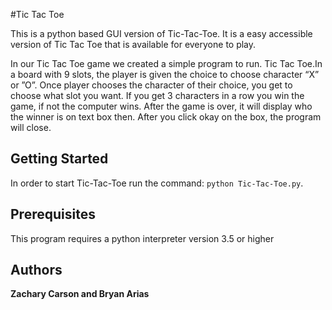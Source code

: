 #Tic Tac Toe

This  is a python based GUI version of Tic-Tac-Toe. It is a easy accessible version of Tic Tac Toe that is available for everyone to play.

 In our Tic Tac Toe game we created a simple program to run. Tic Tac Toe.In a board with 9 slots, the player is given the choice to choose  character “X” or  ”O”. Once player chooses the character of their choice, you get to choose what slot you want. If you get 3 characters in a row you win the game, if not the computer wins. After the game is over, it will display who the winner is on text box then. After you click okay on the box, the program will close.

## Getting Started

In order to start Tic-Tac-Toe run the command: `python Tic-Tac-Toe.py`.

## Prerequisites

This program requires a python interpreter version 3.5 or higher

 ## Authors

 **Zachary Carson and Bryan Arias**
